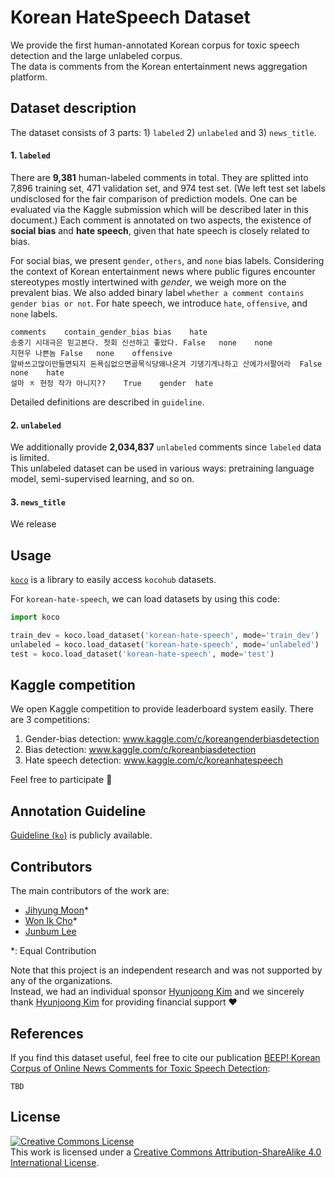 # Korean HateSpeech Dataset

We provide the first human-annotated Korean corpus for toxic speech detection and the large unlabeled corpus. <br>
The data is comments from the Korean entertainment news aggregation platform. 

## Dataset description

The dataset consists of 3 parts: 1) `labeled` 2) `unlabeled` and 3) `news_title`.

#### 1. `labeled`
There are **9,381** human-labeled comments in total. They are splitted into 7,896 training set, 471 validation set, and 974 test set. (We left test set labels undisclosed for the fair comparison of prediction models. One can be evaluated via the Kaggle submission which will be described later in this document.) Each comment is annotated on two aspects, the existence of **social bias** and **hate speech**, given that hate speech is closely related to bias. <br>

For social bias, we present `gender`, `others`, and `none` bias labels. Considering the context of Korean entertainment news where public figures encounter stereotypes mostly intertwined with *gender*, we weigh more on the prevalent bias. 
We also added binary label `whether a comment contains gender bias or not`. 
For hate speech, we introduce `hate`, `offensive`, and `none` labels. 
```
comments	contain_gender_bias	bias	hate
송중기 시대극은 믿고본다. 첫회 신선하고 좋았다.	False	none	none
지현우 나쁜놈	False	none	offensive
알바쓰고많이만들면되지 돈욕심없으면골목식당왜나온겨 기댕기게나하고 산에가서팔어라	False	none	hate
설마 ㅈ 현정 작가 아니지??	True	gender	hate
```
Detailed definitions are described in `guideline`.

#### 2. `unlabeled`

We additionally provide **2,034,837** `unlabeled` comments since `labeled` data is limited. <br>
This unlabeled dataset can be used in various ways: pretraining language model, semi-supervised learning, and so on.

#### 3. `news_title`

We release 


## Usage

[`koco`](https://github.com/inmoonlight/koco) is a library to easily access `kocohub` datasets.

For `korean-hate-speech`, we can load datasets by using this code:
```python
import koco

train_dev = koco.load_dataset('korean-hate-speech', mode='train_dev')
unlabeled = koco.load_dataset('korean-hate-speech', mode='unlabeled')
test = koco.load_dataset('korean-hate-speech', mode='test')
```


## Kaggle competition

We open Kaggle competition to provide leaderboard system easily. There are 3 competitions:
1. Gender-bias detection: www.kaggle.com/c/koreangenderbiasdetection
1. Bias detection: www.kaggle.com/c/koreanbiasdetection
1. Hate speech detection: www.kaggle.com/c/koreanhatespeech

Feel free to participate :tada:

## Annotation Guideline

[Guideline (`ko`)](https://www.notion.so/c1ecb7cc52d446cc93d928d172ef8442) is publicly available. 


## Contributors

The main contributors of the work are: 
- [Jihyung Moon](https://github.com/inmoonlight)\*
- [Won Ik Cho](https://github.com/warnikchow)\*
- [Junbum Lee](https://github.com/beomi)

\*: Equal Contribution

Note that this project is an independent research and was not supported by any of the organizations. <br>
Instead, we had an individual sponsor [Hyunjoong Kim](https://github.com/lovit) and we sincerely thank [Hyunjoong Kim](https://github.com/lovit) for providing financial support :heart:

## References

If you find this dataset useful, feel free to cite our publication [BEEP! Korean Corpus of Online News Comments for Toxic Speech Detection]():
```
TBD
```

## License
<a rel="license" href="http://creativecommons.org/licenses/by-sa/4.0/"><img alt="Creative Commons License" style="border-width:0" src="https://i.creativecommons.org/l/by-sa/4.0/88x31.png" /></a><br />This work is licensed under a <a rel="license" href="http://creativecommons.org/licenses/by-sa/4.0/">Creative Commons Attribution-ShareAlike 4.0 International License</a>.

